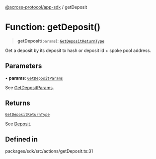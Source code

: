 [@across-protocol/app-sdk](../README.md) / getDeposit

# Function: getDeposit()

> **getDeposit**(`params`): [`GetDepositReturnType`](../type-aliases/GetDepositReturnType.md)

Get a deposit by its deposit tx hash or deposit id + spoke pool address.

## Parameters

• **params**: [`GetDepositParams`](../type-aliases/GetDepositParams.md)

See [GetDepositParams](../type-aliases/GetDepositParams.md).

## Returns

[`GetDepositReturnType`](../type-aliases/GetDepositReturnType.md)

See [Deposit](../type-aliases/Deposit.md).

## Defined in

packages/sdk/src/actions/getDeposit.ts:31
